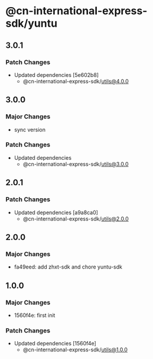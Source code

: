 # @cn-international-express-sdk/yuntu

## 3.0.1

### Patch Changes

- Updated dependencies [5e602b8]
  - @cn-international-express-sdk/utils@4.0.0

## 3.0.0

### Major Changes

- sync version

### Patch Changes

- Updated dependencies
  - @cn-international-express-sdk/utils@3.0.0

## 2.0.1

### Patch Changes

- Updated dependencies [a9a8ca0]
  - @cn-international-express-sdk/utils@2.0.0

## 2.0.0

### Major Changes

- fa49eed: add zhxt-sdk and chore yuntu-sdk

## 1.0.0

### Major Changes

- 1560f4e: first init

### Patch Changes

- Updated dependencies [1560f4e]
  - @cn-international-express-sdk/utils@1.0.0
